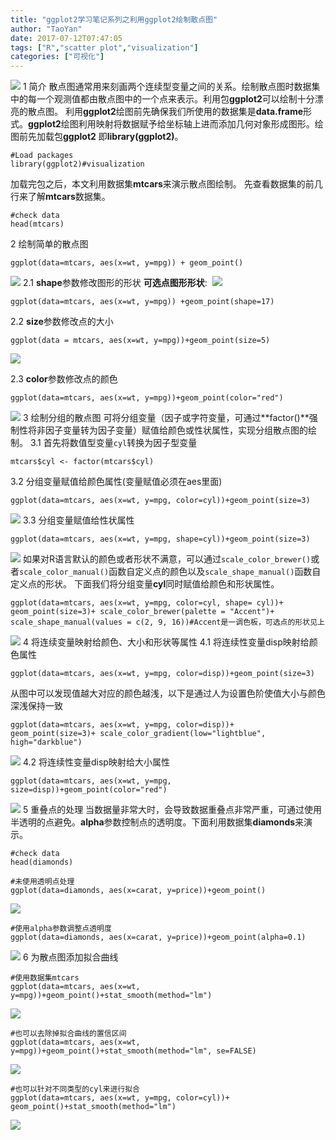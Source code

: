 ```yaml
---
title: "ggplot2学习笔记系列之利用ggplot2绘制散点图"
author: "TaoYan"
date: 2017-07-12T07:47:05
tags: ["R","scatter plot","visualization"]
categories: ["可视化"]
---
```


![](https://raw.githubusercontent.com/YTLogos/pic_link/master/img/20190819153139.png)
1 简介
散点图通常用来刻画两个连续型变量之间的关系。绘制散点图时数据集中的每一个观测值都由散点图中的一个点来表示。利用包**ggplot2**可以绘制十分漂亮的散点图。 利用**ggplot2**绘图前先确保我们所使用的数据集是**data.frame**形式。**ggplot2**绘图利用映射将数据赋予给坐标轴上进而添加几何对象形成图形。绘图前先加载包**ggplot2** 即**library(ggplot2)**。
<!--more-->
```
#Load packages
library(ggplot2)#visualization
```
加载完包之后，本文利用数据集**mtcars**来演示散点图绘制。 先查看数据集的前几行来了解**mtcars**数据集。
```
#check data
head(mtcars)
```
2 绘制简单的散点图
```
ggplot(data=mtcars, aes(x=wt, y=mpg)) + geom_point()
```
![](https://raw.githubusercontent.com/YTLogos/pic_link/master/img/20190819153152.png)
2.1 **shape**参数修改图形的形状
                                         **可选点图形形状**: 
![](https://raw.githubusercontent.com/YTLogos/pic_link/master/img/20190819153204.png)
```
ggplot(data=mtcars, aes(x=wt, y=mpg)) +geom_point(shape=17)
```
2.2 **size**参数修改点的大小
```
ggplot(data = mtcars, aes(x=wt, y=mpg))+geom_point(size=5)
```

![](https://raw.githubusercontent.com/YTLogos/pic_link/master/img/20190819153215.png)


2.3 **color**参数修改点的颜色
```
ggplot(data=mtcars, aes(x=wt, y=mpg))+geom_point(color="red")
```
![](https://raw.githubusercontent.com/YTLogos/pic_link/master/img/20190819153227.png)
3 绘制分组的散点图
可将分组变量（因子或字符变量，可通过**factor()**强制性将非因子变量转为因子变量）赋值给颜色或性状属性，实现分组散点图的绘制。
3.1 首先将数值型变量``cyl``转换为因子型变量
```
mtcars$cyl <- factor(mtcars$cyl)
```
3.2 分组变量赋值给颜色属性(变量赋值必须在aes里面)
```
ggplot(data=mtcars, aes(x=wt, y=mpg, color=cyl))+geom_point(size=3)
```
![](https://raw.githubusercontent.com/YTLogos/pic_link/master/img/20190819153238.png)
3.3 分组变量赋值给性状属性
```
ggplot(data=mtcars, aes(x=wt, y=mpg, shape=cyl))+geom_point(size=3)
```
![](https://raw.githubusercontent.com/YTLogos/pic_link/master/img/20190819153249.png)
如果对R语言默认的颜色或者形状不满意，可以通过`scale_color_brewer()`或者`scale_color_manual()`函数自定义点的颜色以及`scale_shape_manual()`函数自定义点的形状。 下面我们将分组变量**cyl**同时赋值给颜色和形状属性。
```
ggplot(data=mtcars, aes(x=wt, y=mpg, color=cyl, shape= cyl))+
geom_point(size=3)+ scale_color_brewer(palette = "Accent")+
scale_shape_manual(values = c(2, 9, 16))#Accent是一调色板，可选点的形状见上
```
![](https://raw.githubusercontent.com/YTLogos/pic_link/master/img/20190819153300.png)
4 将连续变量映射给颜色、大小和形状等属性
4.1 将连续性变量disp映射给颜色属性
```
ggplot(data=mtcars, aes(x=wt, y=mpg, color=disp))+geom_point(size=3)
```
从图中可以发现值越大对应的颜色越浅，以下是通过人为设置色阶使值大小与颜色深浅保持一致
```
ggplot(data=mtcars, aes(x=wt, y=mpg, color=disp))+
geom_point(size=3)+ scale_color_gradient(low="lightblue", high="darkblue")
```
![](https://raw.githubusercontent.com/YTLogos/pic_link/master/img/20190819153314.png)
4.2 将连续性变量disp映射给大小属性
```
ggplot(data=mtcars, aes(x=wt, y=mpg, size=disp))+geom_point(color="red")
```
![](https://raw.githubusercontent.com/YTLogos/pic_link/master/img/20190819153324.png)
5 重叠点的处理
当数据量非常大时，会导致数据重叠点非常严重，可通过使用半透明的点避免。**alpha**参数控制点的透明度。下面利用数据集**diamonds**来演示。
```
#check data
head(diamonds)
```
```
#未使用透明点处理
ggplot(data=diamonds, aes(x=carat, y=price))+geom_point()
```

![](https://raw.githubusercontent.com/YTLogos/pic_link/master/img/20190819153336.png)

```
#使用alpha参数调整点透明度
ggplot(data=diamonds, aes(x=carat, y=price))+geom_point(alpha=0.1)
```
![](https://raw.githubusercontent.com/YTLogos/pic_link/master/img/20190819153347.png)
6 为散点图添加拟合曲线
```
#使用数据集mtcars
ggplot(data=mtcars, aes(x=wt, y=mpg))+geom_point()+stat_smooth(method="lm")
```
![](https://raw.githubusercontent.com/YTLogos/pic_link/master/img/20190819153359.png)
```
#也可以去除掉拟合曲线的置信区间
ggplot(data=mtcars, aes(x=wt, y=mpg))+geom_point()+stat_smooth(method="lm", se=FALSE)
```
![](https://raw.githubusercontent.com/YTLogos/pic_link/master/img/20190819153412.png)
```
#也可以针对不同类型的cyl来进行拟合
ggplot(data=mtcars, aes(x=wt, y=mpg, color=cyl))+
geom_point()+stat_smooth(method="lm")
```
![](https://raw.githubusercontent.com/YTLogos/pic_link/master/img/20190819153423.png)

